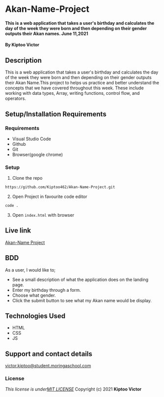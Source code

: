 # Akan-Name-Project
####  This is a web application that takes a user's birthday and calculates the day of the week they were born and then depending on their gender outputs their Akan names.  June 11,2021
#### By **Kiptoo Victor**
## Description
This is a web application that takes a user's birthday and calculates the day of the week they were born and then depending on their gender outputs their Akan Name.This project to helps us practice and better understand the concepts that we have covered throughout this week. These include working with data types, Array, writing functions, control flow, and operators.
## Setup/Installation Requirements
### Requirements
* Visual Studio Code
* Github
* Git
* Browser(google chrome)

### Setup
1. Clone the repo

```sh 
https://github.com/Kiptoo462/Akan-Name-Project.git
  ```
2. Open Project in favourite code editor

  ```sh
  code .
  ```

3. Open `index.html` with browser
## Live link
   [Akan-Name Project](https://github.com/Kiptoo462/Akan-Name-Project)
## BDD
  As a user, I would like to;
+ See a  small description of what the application does on the landing page. 
+ Enter my birthday through a form.
+ Choose what gender.
+ Click the submit button to see what my Akan name would be display.
## Technologies Used
  *  HTML
  *  CSS
  *  JS

## Support and contact details
victor.kiptoo@student.moringaschool.com
### License
*This license is under[MIT LICENSE](LICENSE.md)*
Copyright (c) 2021 **Kiptoo Victor**